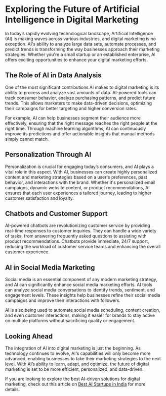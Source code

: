# Exploring the Future of Artificial Intelligence in Digital Marketing

In today’s rapidly evolving technological landscape, Artificial Intelligence (AI) is making waves across various industries, and digital marketing is no exception. AI's ability to analyze large data sets, automate processes, and predict trends is transforming the way businesses approach their marketing strategies. Whether you're a small startup or an established enterprise, AI offers exciting opportunities to enhance your digital marketing efforts.

## The Role of AI in Data Analysis

One of the most significant contributions AI makes to digital marketing is its ability to process and analyze vast amounts of data. AI-powered tools can track consumer behavior, analyze purchasing patterns, and predict future trends. This allows marketers to make data-driven decisions, optimizing their campaigns for better targeting and higher conversion rates.

For example, AI can help businesses segment their audience more effectively, ensuring that the right message reaches the right people at the right time. Through machine learning algorithms, AI can continuously improve its predictions and offer actionable insights that manual methods simply cannot match.

## Personalization Through AI

Personalization is crucial for engaging today’s consumers, and AI plays a vital role in this aspect. With AI, businesses can create highly personalized content and marketing strategies based on a user's preferences, past behavior, and interactions with the brand. Whether it's personalized email campaigns, dynamic website content, or product recommendations, AI ensures that each user experiences a tailored journey, leading to higher customer satisfaction and loyalty.

## Chatbots and Customer Support

AI-powered chatbots are revolutionizing customer service by providing real-time responses to customer inquiries. They can handle a wide variety of tasks, from answering frequently asked questions to assisting with product recommendations. Chatbots provide immediate, 24/7 support, reducing the workload of customer service teams and enhancing the overall customer experience.

## AI in Social Media Marketing

Social media is an essential component of any modern marketing strategy, and AI can significantly enhance social media marketing efforts. AI tools can analyze social media conversations to identify trends, sentiment, and engagement levels. These insights help businesses refine their social media campaigns and improve their interactions with followers.

AI is also being used to automate social media scheduling, content creation, and even customer interactions, making it easier for brands to stay active on multiple platforms without sacrificing quality or engagement.

## Looking Ahead

The integration of AI into digital marketing is just the beginning. As technology continues to evolve, AI's capabilities will only become more advanced, enabling businesses to take their marketing strategies to the next level. With AI’s ability to learn, adapt, and optimize, the future of digital marketing is set to be more efficient, personalized, and data-driven.

If you are looking to explore the best AI-driven solutions for digital marketing, check out this article on [Best AI Startups in India](https://pepmedia.in/best-ai-startups-in-india/) for more details.
